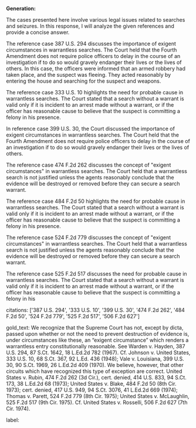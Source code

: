 **Generation:**

 <answer>

The cases presented here involve various legal issues related to searches and seizures. In this response, I will analyze the given references and provide a concise answer.

The reference case 387 U.S. 294 discusses the importance of exigent circumstances in warrantless searches. The Court held that the Fourth Amendment does not require police officers to delay in the course of an investigation if to do so would gravely endanger their lives or the lives of others. In this case, the officers were informed that an armed robbery had taken place, and the suspect was fleeing. They acted reasonably by entering the house and searching for the suspect and weapons.

The reference case 333 U.S. 10 highlights the need for probable cause in warrantless searches. The Court stated that a search without a warrant is valid only if it is incident to an arrest made without a warrant, or if the officer has reasonable cause to believe that the suspect is committing a felony in his presence.

In reference case 399 U.S. 30, the Court discussed the importance of exigent circumstances in warrantless searches. The Court held that the Fourth Amendment does not require police officers to delay in the course of an investigation if to do so would gravely endanger their lives or the lives of others.

The reference case 474 F.2d 262 discusses the concept of "exigent circumstances" in warrantless searches. The Court held that a warrantless search is not justified unless the agents reasonably conclude that the evidence will be destroyed or removed before they can secure a search warrant.

The reference case 484 F.2d 50 highlights the need for probable cause in warrantless searches. The Court stated that a search without a warrant is valid only if it is incident to an arrest made without a warrant, or if the officer has reasonable cause to believe that the suspect is committing a felony in his presence.

The reference case 524 F.2d 779 discusses the concept of "exigent circumstances" in warrantless searches. The Court held that a warrantless search is not justified unless the agents reasonably conclude that the evidence will be destroyed or removed before they can secure a search warrant.

The reference case 525 F.2d 517 discusses the need for probable cause in warrantless searches. The Court stated that a search without a warrant is valid only if it is incident to an arrest made without a warrant, or if the officer has reasonable cause to believe that the suspect is committing a felony in his

citations: ['387 U.S. 294', '333 U.S. 10', '399 U.S. 30', '474 F.2d 262', '484 F.2d 50', '524 F.2d 779', '525 F.2d 517', '506 F.2d 627']

gold_text: We recognize that the Supreme Court has not, except by dicta, passed upon whether or not the need to prevent destruction of evidence is, under circumstances like these, an “exigent circumstance” which renders a warrantless entry constitutionally reasonable. See Warden v. Hayden, 387 U.S. 294, 87 S.Ct. 1642, 18 L.Ed.2d 782 (1967). Cf. Johnson v. United States, 333 U.S. 10, 68 S.Ct. 367, 92 L.Ed. 436 (1948); Vale v. Louisiana, 399 U.S. 30, 90 S.Ct. 1969, 26 L.Ed.2d 409 (1970). We believe, however, that other circuits which have recognized this type of exception are correct. United States v. Rubin, 474 F.2d 262 (3d Cir.), cert. denied, 414 U.S. 833, 94 S.Ct. 173, 38 L.Ed.2d 68 (1973); United States v. Blake, 484 F.2d 50 (8th Cir. 1973); cert. denied, 417 U.S. 949, 94 S.Ct. 3076, 41 L.Ed.2d 669 (1974); Thomas v. Parett, 524 F.2d 779 (8th Cir. 1975); United States v. McLaughlin, 525 F.2d 517 (9th Cir. 1975). Cf. United States v. Rosselli, 506 F.2d 627 (7th Cir. 1974).

label: 